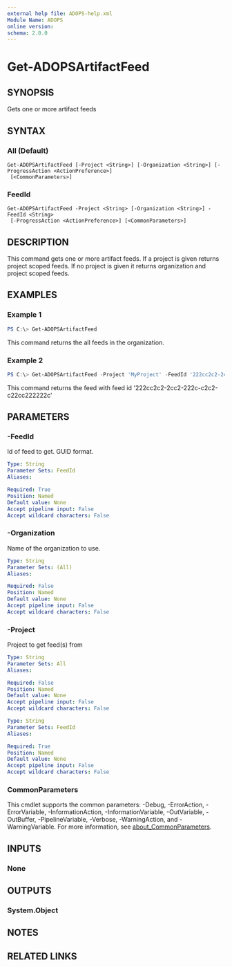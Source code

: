 ```yaml
---
external help file: ADOPS-help.xml
Module Name: ADOPS
online version:
schema: 2.0.0
---
```


# Get-ADOPSArtifactFeed

## SYNOPSIS
Gets one or more artifact feeds

## SYNTAX

### All (Default)
```
Get-ADOPSArtifactFeed [-Project <String>] [-Organization <String>] [-ProgressAction <ActionPreference>]
 [<CommonParameters>]
```

### FeedId
```
Get-ADOPSArtifactFeed -Project <String> [-Organization <String>] -FeedId <String>
 [-ProgressAction <ActionPreference>] [<CommonParameters>]
```

## DESCRIPTION
This command gets one or more artifact feeds. 
If a project is given returns project scoped feeds. If no project is given it returns organization and project scoped feeds.

## EXAMPLES

### Example 1
```powershell
PS C:\> Get-ADOPSArtifactFeed
```

This command returns the all feeds in the organization.

### Example 2
```powershell
PS C:\> Get-ADOPSArtifactFeed -Project 'MyProject' -FeedId '222cc2c2-2cc2-222c-c2c2-c22cc222222c'
```

This command returns the feed with feed id '222cc2c2-2cc2-222c-c2c2-c22cc222222c'


## PARAMETERS

### -FeedId
Id of feed to get. GUID format.

```yaml
Type: String
Parameter Sets: FeedId
Aliases:

Required: True
Position: Named
Default value: None
Accept pipeline input: False
Accept wildcard characters: False
```

### -Organization
Name of the organization to use.

```yaml
Type: String
Parameter Sets: (All)
Aliases:

Required: False
Position: Named
Default value: None
Accept pipeline input: False
Accept wildcard characters: False
```

### -Project
Project to get feed(s) from

```yaml
Type: String
Parameter Sets: All
Aliases:

Required: False
Position: Named
Default value: None
Accept pipeline input: False
Accept wildcard characters: False
```

```yaml
Type: String
Parameter Sets: FeedId
Aliases:

Required: True
Position: Named
Default value: None
Accept pipeline input: False
Accept wildcard characters: False
```

### CommonParameters
This cmdlet supports the common parameters: -Debug, -ErrorAction, -ErrorVariable, -InformationAction, -InformationVariable, -OutVariable, -OutBuffer, -PipelineVariable, -Verbose, -WarningAction, and -WarningVariable. For more information, see [about_CommonParameters](http://go.microsoft.com/fwlink/?LinkID=113216).

## INPUTS

### None

## OUTPUTS

### System.Object
## NOTES

## RELATED LINKS

